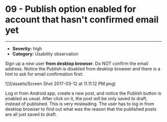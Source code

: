 # 09 - Publish option enabled for account that hasn't confirmed email yet
----
- **Severity:** high
- **Category:** Usability observation

Sign up a new user **from desktop browser**. Do NOT confirm the email address. Notice the Publish is disabled from desktop browser and there is a hint to ask for email confirmation first:

![](/assets/Screen Shot 2017-03-12 at 11.11.12 PM.png)

Log in from Android app, create a new post, and notice the Publish button is enabled as usual. After click on it, the post will be only saved to draft, instead of published. This is very misleading. The user has to log in from desktop browser to find out what was the reason that the published posts are all just saved to draft.
